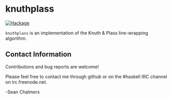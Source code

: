knuthplass
=================

[![Hackage](https://img.shields.io/hackage/v/knuthplass.svg)](https://hackage.haskell.org/package/knuthplass)

`knuthplass` is an implementation of the Knuth & Plass line-wrapping algorithm.

Contact Information
-------------------

Contributions and bug reports are welcome!

Please feel free to contact me through github or on the #haskell IRC channel on irc.freenode.net.

-Sean Chalmers
